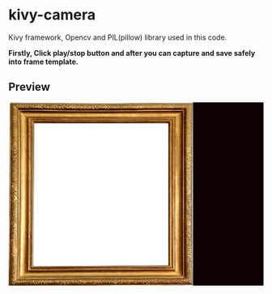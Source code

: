 # kivy-camera
Kivy framework, Opencv and PIL(pillow) library used in this code.


**Firstly, Click play/stop button and after you can capture and save safely into frame template.**

## Preview
![image](https://github.com/suleymaninci/kivy-camera/blob/master/gifimg.gif)
